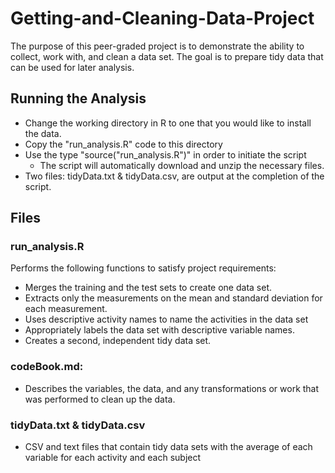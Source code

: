 # Getting-and-Cleaning-Data-Project
The purpose of this peer-graded project is to demonstrate the ability to collect, work with, and clean a data set. The goal is to prepare tidy data that can be used for later analysis. 

## Running the Analysis
* Change the working directory in R to one that you would like to install the data.
* Copy the "run_analysis.R" code to this directory
* Use the type "source("run_analysis.R")" in order to initiate the script
  * The script will automatically download and unzip the necessary files.
* Two files: tidyData.txt & tidyData.csv, are output at the completion of the script.

## Files

### run_analysis.R
  Performs the following functions to satisfy project requirements:
* Merges the training and the test sets to create one data set.
* Extracts only the measurements on the mean and standard deviation for each measurement.
* Uses descriptive activity names to name the activities in the data set
* Appropriately labels the data set with descriptive variable names.
* Creates a second, independent tidy data set.

### codeBook.md: 
* Describes the variables, the data, and any transformations or work that was performed to clean up the data.

### tidyData.txt & tidyData.csv
* CSV and text files that contain tidy data sets with the average of each variable for each activity and each subject
